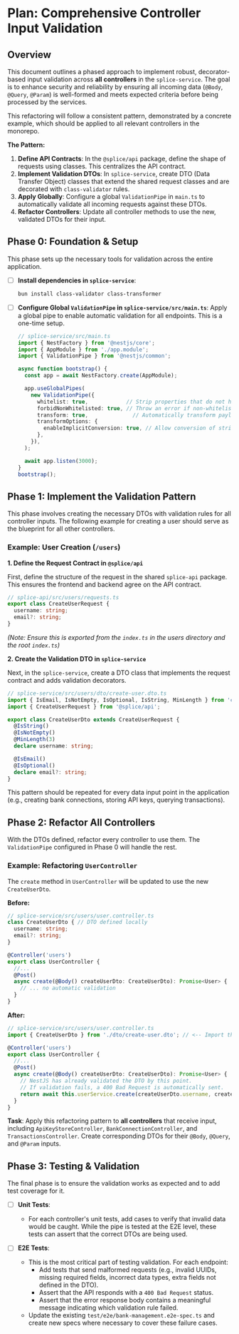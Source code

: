 # Plan: Comprehensive Controller Input Validation

## Overview
This document outlines a phased approach to implement robust, decorator-based input validation across **all controllers** in the `splice-service`. The goal is to enhance security and reliability by ensuring all incoming data (`@Body`, `@Query`, `@Param`) is well-formed and meets expected criteria before being processed by the services.

This refactoring will follow a consistent pattern, demonstrated by a concrete example, which should be applied to all relevant controllers in the monorepo.

**The Pattern:**
1.  **Define API Contracts**: In the `@splice/api` package, define the shape of requests using classes. This centralizes the API contract.
2.  **Implement Validation DTOs**: In `splice-service`, create DTO (Data Transfer Object) classes that extend the shared request classes and are decorated with `class-validator` rules.
3.  **Apply Globally**: Configure a global `ValidationPipe` in `main.ts` to automatically validate all incoming requests against these DTOs.
4.  **Refactor Controllers**: Update all controller methods to use the new, validated DTOs for their input.

## Phase 0: Foundation & Setup
This phase sets up the necessary tools for validation across the entire application.

- [ ] **Install dependencies in `splice-service`**:
    ```bash
    bun install class-validator class-transformer
    ```

- [ ] **Configure Global `ValidationPipe` in `splice-service/src/main.ts`**:
    Apply a global pipe to enable automatic validation for all endpoints. This is a one-time setup.
    ```typescript
    // splice-service/src/main.ts
    import { NestFactory } from '@nestjs/core';
    import { AppModule } from './app.module';
    import { ValidationPipe } from '@nestjs/common';

    async function bootstrap() {
      const app = await NestFactory.create(AppModule);

      app.useGlobalPipes(
        new ValidationPipe({
          whitelist: true,            // Strip properties that do not have decorators
          forbidNonWhitelisted: true, // Throw an error if non-whitelisted values are provided
          transform: true,              // Automatically transform payloads to their DTO types
          transformOptions: {
            enableImplicitConversion: true, // Allow conversion of string params/queries
          },
        }),
      );

      await app.listen(3000);
    }
    bootstrap();
    ```

## Phase 1: Implement the Validation Pattern
This phase involves creating the necessary DTOs with validation rules for all controller inputs. The following example for creating a user should serve as the blueprint for all other controllers.

### Example: User Creation (`/users`)
**1. Define the Request Contract in `@splice/api`**

First, define the structure of the request in the shared `splice-api` package. This ensures the frontend and backend agree on the API contract.

```typescript
// splice-api/src/users/requests.ts
export class CreateUserRequest {
  username: string;
  email?: string;
}
```
*(Note: Ensure this is exported from the `index.ts` in the users directory and the root `index.ts`)*

**2. Create the Validation DTO in `splice-service`**

Next, in the `splice-service`, create a DTO class that implements the request contract and adds validation decorators.

```typescript
// splice-service/src/users/dto/create-user.dto.ts
import { IsEmail, IsNotEmpty, IsOptional, IsString, MinLength } from 'class-validator';
import { CreateUserRequest } from '@splice/api';

export class CreateUserDto extends CreateUserRequest {
  @IsString()
  @IsNotEmpty()
  @MinLength(3)
  declare username: string;

  @IsEmail()
  @IsOptional()
  declare email?: string;
}
```

This pattern should be repeated for every data input point in the application (e.g., creating bank connections, storing API keys, querying transactions).

## Phase 2: Refactor All Controllers
With the DTOs defined, refactor every controller to use them. The `ValidationPipe` configured in Phase 0 will handle the rest.

### Example: Refactoring `UserController`
The `create` method in `UserController` will be updated to use the new `CreateUserDto`.

**Before:**
```typescript
// splice-service/src/users/user.controller.ts
class CreateUserDto { // DTO defined locally
  username: string;
  email?: string;
}

@Controller('users')
export class UserController {
  //...
  @Post()
  async create(@Body() createUserDto: CreateUserDto): Promise<User> {
    // ... no automatic validation
  }
}
```

**After:**
```typescript
// splice-service/src/users/user.controller.ts
import { CreateUserDto } from './dto/create-user.dto'; // <-- Import the validated DTO

@Controller('users')
export class UserController {
  //...
  @Post()
  async create(@Body() createUserDto: CreateUserDto): Promise<User> {
    // NestJS has already validated the DTO by this point.
    // If validation fails, a 400 Bad Request is automatically sent.
    return await this.userService.create(createUserDto.username, createUserDto.email);
  }
}
```

**Task**: Apply this refactoring pattern to **all controllers** that receive input, including `ApiKeyStoreController`, `BankConnectionController`, and `TransactionsController`. Create corresponding DTOs for their `@Body`, `@Query`, and `@Param` inputs.

## Phase 3: Testing & Validation
The final phase is to ensure the validation works as expected and to add test coverage for it.

- [ ] **Unit Tests**:
    - For each controller's unit tests, add cases to verify that invalid data would be caught. While the pipe is tested at the E2E level, these tests can assert that the correct DTOs are being used.

- [ ] **E2E Tests**:
    - This is the most critical part of testing validation. For each endpoint:
        - Add tests that send malformed requests (e.g., invalid UUIDs, missing required fields, incorrect data types, extra fields not defined in the DTO).
        - Assert that the API responds with a `400 Bad Request` status.
        - Assert that the error response body contains a meaningful message indicating which validation rule failed.
    - Update the existing `test/e2e/bank-management.e2e-spec.ts` and create new specs where necessary to cover these failure cases.

